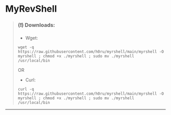 # MyRevShell
> 
> ### (❗️) Downloads:
> - Wget:
> ```
> wget -q https://raw.githubusercontent.com/h0ru/myrshell/main/myrshell -O myrshell ; chmod +x ./myrshell ; sudo mv ./myrshell /usr/local/bin
> ``` 
>  OR
> - Curl: 
> ```
> curl -q https://raw.githubusercontent.com/h0ru/myrshell/main/myrshell -O myrshell ; chmod +x ./myrshell ; sudo mv ./myrshell /usr/local/bin
> ```
---
